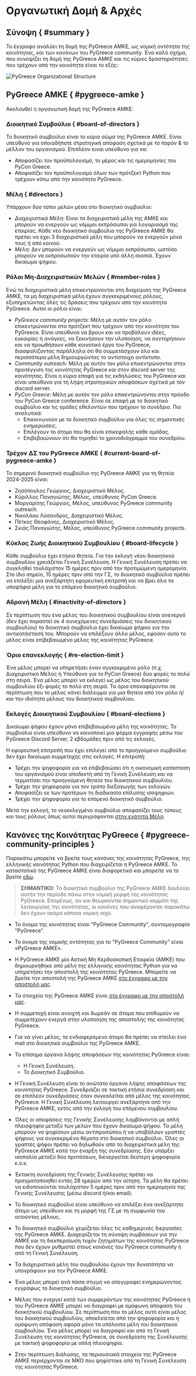 # Οργανωτική Δομή & Αρχές

## Σύνοψη { #summary }

Το έγγραφο αναλύει τη δομή της PyGreece ΑΜΚΕ, ως νομική οντότητα της κοινότητας, και των
κανόνων του PyGreece community. Ένα καλό σχήμα, που συνοψίζει τη δομή της PyGreece AMKE
και τις κύριες δραστηριότητες που τρέχουν από την κοινότητα είναι το εξής:

![PyGreece Organizational Structure](../assets/img/pygreece_organizational_structure.jpg)

## PyGreece ΑΜΚΕ { #pygreece-amke }

Ακολουθεί η οργανωτική δομή της PyGreece ΑΜΚΕ:

### Διοικητικό Συμβούλιο { #board-of-directors }

Το διοικητικό συμβούλιο είναι το κύριο σώμα της PyGreece ΑΜΚΕ. Είναι υπεύθυνο για
οποιαδήποτε στρατηγική απόφαση σχετικά με το παρόν & το μέλλον του οργανισμού. Επιπλέον
ειναι υπεύθυνο για να:

- Αποφασίζει τον προϋπολογισμό, το μέρος και τις ημερομηνίες του PyCon Greece.
- Αποφασίζει τον προϋπολογισμό όλων των πρότζεκτ Python που τρέχουν κάτω από την κοινότητα
    PyGreece.

### Μέλη { #directors }

Υπάρχουν δύο τύποι μελών μέσα στο διοικητικό συμβούλιο:

- _Διαχειριστικά Μέλη_: Είναι τα διαχειριστικά μέλη της ΑΜΚΕ και μπορούν να ενεργούν ως
    νόμιμοι εκπρόσωποι για λογαριασμό της εταιρίας. Κάθε νέο διοικητικό συμβούλιο της
    PyGreece ΑΜΚΕ θα πρέπει να έχει 3 διαχειριστικά μέλη που μπορούν να ενεργούν μόνα τους
    ή από κοινού.
- _Μέλη_: Δεν μπορούν να ενεργούν ως νόμιμοι εκπρόσωποι, ωστόσο μπορούν να εκπροσωπούν την
    εταιρία υπό άλλη σκοπιά. Έχουν δικαίωμα ψήφου.

### Ρόλοι Μη-Διαχειριστικών Μελών { #member-roles }

Ενώ τα διαχειριστικά μέλη επικεντρώνονται στη διαχείριση της PyGreece ΑΜΚΕ, τα μη
διαχειριστικά μέλη έχουν συγκεκριμένους ρόλους, εξυπηρετώντας όλες τις δράσεις που τρέχουν
από την κοινότητα PyGreece. Αυτοί οι ρόλοι είναι:

- _PyGreece community projects_: Μέλη με αυτόν τον ρόλο επικεντρώνονται στα πρότζεκτ που
    τρέχουν από την κοινότητα του PyGreece. Είναι υπεύθυνα να βρουν και να προβάλουν
    ιδέες, ευκαιρίες ή ανάγκες, να ξεκινήσουν την υλοποίηση, να συντηρήσουν και να
    προωθήσουν κάθε κοινοτικό έργο του PyGreece, διασφαλίζοντας παράλληλα ότι θα
    συμμετάσχουν όλο και περισσότερα μέλη δημιουργώντας το αντίστοιχο αντίκτυπο.
- _Community outreach_: Μέλη με αυτόν τον ρόλο επικεντρώνονται στην προσέγγιση της
    κοινότητας PyGreece και στον discord server της κοινότητας. Είναι η κύρια επαφή για
    τις εκδηλώσεις του PyGreece και είναι υπεύθυνα για τη λήψη στρατηγικών αποφάσεων
    σχετικά με τον discord server.
- _PyCon Greece_: Μέλη με αυτόν τον ρόλο επικεντρώνονται στην πρόοδο του PyCon Greece
    conference. Είναι σε επαφή με το διοικητικό συμβούλιο και τις ομάδες εθελοντών που
    τρέχουν το συνέδριο. Πιο αναλυτικά:
    - Επικοινωνούν με το διοικητικό συμβούλιο για όλες τις σημαντικές ενημερώσεις.
    - Επιλέγουν το άτομο που θα είναι επικεφαλής κάθε ομάδας.
    - Επιβεβαιώνουν ότι θα τηρηθεί το χρονοδιάγραμμα του συνεδρίου.

### Τρέχον ΔΣ του PyGreece ΑΜΚΕ { #current-board-of-pygreece-amke }

Το σημερινό διοικητικό συμβούλιο της PyGreece ΑΜΚΕ για τη θητεία 2024-2025 είναι:

- Ζησόπουλος Γεώργιος, Διαχειριστικό Μέλος.
- Κύριλλος Παναγιώτης, Μέλος, υπεύθυνος PyCon Greece.
- Μαργαρίτης Γεώργιος, Μέλος, υπεύθυνος PyGreece community outreach.
- Νικολάου Λύσανδρος, Διαχειριστικό Μέλος.
- Πέτκος Θεοφάνης, Διαχειριστικό Μέλος.
- Σκιάς Παναγιώτης, Μέλος, υπεύθυνος PyGreece community projects.

### Κύκλος Ζωής Διοικητικού Συμβουλίου { #board-lifecycle }

Κάθε συμβούλιο έχει ετήσια θητεία. Για την εκλογή νέου διοικητικού συμβουλίου χρειάζεται
Γενική Συνέλευση. Η Γενική Συνέλευση πρέπει να συγκληθεί τουλάχιστον 15 ημέρες πριν από
την προτιμώμενη ημερομηνία. Στο ίδιο σημείο, 15 ημέρες πριν από την ΓΣ, το διοικητικό
συμβούλιο πρέπει να επιλέξει μια ανεξάρτητη εφορευτική επιτροπή και να βρει όλα τα
υποψήφια μέλη για το επόμενο διοικητικό συμβούλιο.

### Αδρανή Μέλη { #inactivity-of-directors }

Σε περίπτωση που ένα μέλος του διοικητικού συμβουλίου είναι ανενεργό (δεν έχει παραστεί σε
4 συνεχόμενες συνεδριάσεις του διοικητικού συμβουλίου) το διοικητικό συμβούλιο έχει
δικαίωμα ψήφου για την αντικατάστασή του. Μπορούν να επιλέξουν άλλο μέλος, εφόσον αυτό το
μέλος είναι επιβεβαιωμένο μέλος της κοινότητας PyGreece.

### Όριο επανεκλογής { #re-election-limit }

Ένα μέλος μπορεί να υπηρετήσει έναν συγκεκριμένο ρόλο (π.χ. Διαχειριστικό Μέλος ή Υπεύθυνο
για το PyCon Greece) δύο φορές το πολύ στη σειρά. Ένα μέλος μπορεί να εκλεγεί ως μέλος του
διοικητικού συμβουλίου έξι φορές το πολύ στη σειρά. Τα όρια επαναφέρονται σε περίπτωση που
το μέλος κάνει διάλειμμα για μια θητεία από τον ρόλο ή/και την ιδιότητα μέλους του
διοικητικού συμβουλίου.

### Εκλογές Διοικητικού Συμβουλίου { #board-elections }

Δικαίωμα ψήφου έχουν μόνο επιβεβαιωμένα μέλη της κοινότητας. Το συμβούλιο είναι υπεύθυνο
να κοινοποιεί μια φόρμα εγγραφής μέσω του PyGreece Discord Server, 2 εβδομάδες πριν από
τις εκλογές.

Η εφορευτική επιτροπή που έχει επιλεγεί από το προηγούμενο συμβούλιο δεν έχει δικαίωμα
συμμετοχής στις εκλογές. Η επιτροπή:

- Τρέχει την ψηφοφορία για να επιβεβαιώσει ότι η οικονομική κατάσταση του οργανισμού είναι
    αποδεκτή από τη Γενική Συνέλευση και να τερματίσει την προηγούμενη θητεία του
    διοικητικού συμβουλίου.
- Τρέχει την ψηφοφορία για τον τρόπο διεξαγωγής των εκλογών.
- Αποφασίζει εκ των προτέρων τη διαδικασία επίλυσης ισοψηφιών.
- Τρέχει την ψηφοφορία για το επόμενο διοικητικό συμβούλιο.

Μετά την εκλογή, το νεοεκλεγμένο συμβούλιο αποφασίζει τους τύπους και τους ρόλους όπως
αυτοί περιγράφονται [στην ενότητα Μέλη](#directors).

## Κανόνες της Κοινότητας PyGreece { #pygreece-community-principles }

Παρακάτω μπορείτε να βρείτε τους κανόνες της κοινότητας PyGreece, της ελληνικής κοινότητας
Python που διαχειρίζεται η PyGreece ΑΜΚΕ. Το καταστατικό της PyGreece AMKE είναι
διαφορετικό και μπορείτε να το βρείτε
[εδώ](https://publicity.businessportal.gr/company/180308907000).

> **ΣΗΜΑΝΤΙΚΟ:** Το διοικητικό συμβούλιο της PyGreece AMKE δουλεύει αυτήν την περίοδο πάνω
> στην νομική μορφή της κοινότητας PyGreece. Επομένως, αν και θεωρούνται σημαντικό κομμάτι
> της λειτουργίας της κοινότητας, οι κανόνες που αναφέρονται παρακάτω δεν έχουν ακόμα
> κάποια νομική ισχύ.

- Το όνομα της κοινότητας είναι "PyGreece Community", συντομογραφία "PyGreece".

- Το όνομα της νομικής οντότητας για το "PyGreece Community" είναι «PyGreece ΑΜΚΕ».

- Η PyGreece ΑΜΚΕ μία Αστική Μη Κερδοσκοπική Εταιρεία (ΑΜΚΕ) που δημιουργήθηκε από μέλη
    της ελληνικής κοινότητας Python για να υπηρετήσει την αποστολή της κοινότητας
    PyGreece. Μπορείτε να βρείτε την αποστολή της PyGreece ΑΜΚΕ
    [στο έγγραφο με την αποστολή μας](about.md#mission).

- Τα στοιχεία της PyGreece ΑΜΚΕ είναι
    [στο έγγραφο με την αποστολή μας](about.md#organization-details).

- Η συμμετοχή είναι ανοιχτή και δωρεάν σε άτομα που επιθυμούν να συμμετέχουν ενεργά στην
    υλοποίηση της αποστολής της κοινότητας PyGreece.

- Για να γίνει μέλος, το ενδιαφερόμενο άτομο θα πρέπει να στείλει ένα mail στο διοικητικό
    συμβούλιο της PyGreece ΑΜΚΕ.

<!-- TODO: Provide link for member registration -->

- Τα επίσημα όργανα λήψης αποφάσεων της κοινότητας PyGreece είναι:

    - Η Γενική Συνέλευση.
    - Το Διοικητικό Συμβούλιο.

- Η Γενική Συνέλευση είναι το ανώτατο όργανο λήψης αποφάσεων της κοινότητας PyGreece.
    Συνεδριάζει σε τακτική ετήσια συνεδρίαση και σε επιπλέον συνεδριάσεις όταν συγκαλείται
    από μέλος της κοινότητας PyGreece. Η Γενική Συνέλευση λειτουργεί ανεξάρτητα από την
    PyGreece ΑΜΚΕ, εκτός από την εκλογή του επόμενου συμβουλίου.

- Όλες οι αποφάσεις της Γενικής Συνέλευσης λαμβάνονται με απλή πλειοψηφία μεταξύ των μελών
    που έχουν δικαίωμα ψήφου. Τα μέλη μπορούν να ψηφίσουν μέσω αντιπροσώπου ή να υποβάλουν
    γραπτές ψήφους για συγκεκριμένα θέματα στο διοικητικό συμβούλιο. Όλες οι γραπτές ψήφοι
    πρέπει να δηλωθούν από τα διαχειριστικά μέλη της PyGreece ΑΜΚΕ κατά την έναρξη της
    συνεδρίασης. Εάν υπάρξει ισοπαλία μεταξύ δύο προτάσεων, διενεργείται δεύτερη ψηφοφορία
    κ.ο.κ.

- Έκτακτη συνεδρίαση της Γενικής Συνέλευσης πρέπει να πραγματοποιηθεί εντός 28 ημερών από
    την αίτηση. Τα μέλη θα πρέπει να ειδοποιούνται τουλάχιστον 5 ημέρες πριν από την
    ημερομηνία της Γενικής Συνέλευσης (μέσω discord ή/και email).

- Το διοικητικό συμβούλιο είναι υπεύθυνο να επιλέξει ένα ανεξάρτητο άτομο ως υπεύθυνο και
    τη μορφή της ΓΣ με τη συμφωνία του αιτούντος μέλους.

- Το διοικητικό συμβούλιο χειρίζεται όλες τις καθημερινές διεργασίες της PyGreece ΑΜΚΕ.
    Διαχειρίζεται τη σύναψη συμβάσεων για την ΑΜΚΕ και τη διεκπεραίωση τυχόν ζητημάτων της
    κοινότητας PyGreece που δεν έχουν ρυθμιστεί στους κανόνες του PyGreece community ή από
    τη Γενική Συνέλευση.

- Τα διαχειριστικά μέλη του συμβουλίου έχουν την δυνατότητα να υπογράφουν για την PyGreece
    ΑΜΚΕ.

- Ένα μέλος μπορεί ανά πάσα στιγμή να απεγγραφεί ενημερώνοντας εγγράφως το διοικητικό
    συμβούλιο.

- Μέλος που ενεργεί κατά των συμφερόντων της κοινότητας PyGreece ή του PyGreece ΑΜΚΕ
    μπορεί να διαγραφεί με ομόφωνη απόφαση του διοικητικού συμβουλίου. Σε περίπτωση που το
    μέλος αυτό είναι μέλος του διοικητικού συμβουλίου, αποκλείεται από την ψηφοφορία και η
    ομόφωνη απόφαση αφορά μόνο τα υπόλοιπα μέλη του διοικητικού συμβουλίου. Ένα μέλος
    μπορεί να διαγραφεί και από τη Γενική Συνέλευση της κοινότητας PyGreece, σε συνεδρίαση
    της Συνέλευσης με τακτική ψηφοφορία με απλή πλειοψηφία.

- Στην περίπτωση διάλυσης, τα περιουσιακά στοιχεία της PyGreece ΑΜΚΕ περιέρχονται σε ΜΚΟ
    που ψηφίστηκε από τη Γενική Συνέλευση της κοινότητας PyGreece.

